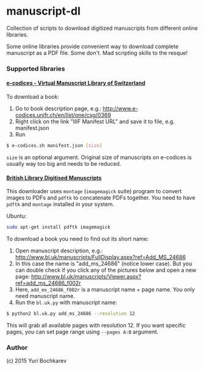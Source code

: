 # manuscript-dl
Collection of scripts to download digitized manuscripts from different online libraries.

Some online libraries provide convenient way to download complete manuscript as a PDF file. Some don't. Mad scripting skills to the resque!

### Supported libraries

#### [e-codices - Virtual Manuscript Library of Switzerland](http://www.e-codices.unifr.ch/en)

To download a book:

1. Go to book description page, e.g.: http://www.e-codices.unifr.ch/en/list/one/csg/0369
2. Right click on the link "IIIF Manifest URL" and save it to file, e.g. manifest.json
3. Run

``` bash
$ e-codices.sh manifest.json [size]
```

`size` is an optional argument. Original size of manuscripts on e-codices is usually way too big and needs to be reduced.

#### [British Library Digitised Manuscripts](http://www.bl.uk/manuscripts/)

This downloader uses `montage` (`imagemagick` suite) program to convert images
to PDFs and `pdftk` to concatenate PDFs together. You need to have `pdftk` and
`montage` installed in your system.

Ubuntu:

``` bash
sudo apt-get install pdftk imagemagick
```

To download a book you need to find out its short name:

1. Open manuscript description, e.g.: http://www.bl.uk/manuscripts/FullDisplay.aspx?ref=Add_MS_24686
2. In this case the name is "add_ms_24686" (notice lower case). But you can double check if you click any of the pictures below and open a new page: http://www.bl.uk/manuscripts/Viewer.aspx?ref=add_ms_24686_f002r
3. Here, `add_ms_24686_f002r` is a manuscript name + page name. You only need manuscript name.
4. Run the `bl.uk.py` with manuscript name:

``` bash
$ python2 bl.uk.py add_ms_24686 --resolution 12
```

This will grab all available pages with resolution 12. If you want specific pages, you can set page range using `--pages A:B` argument.

### Author

(c) 2015 Yuri Bochkarev
